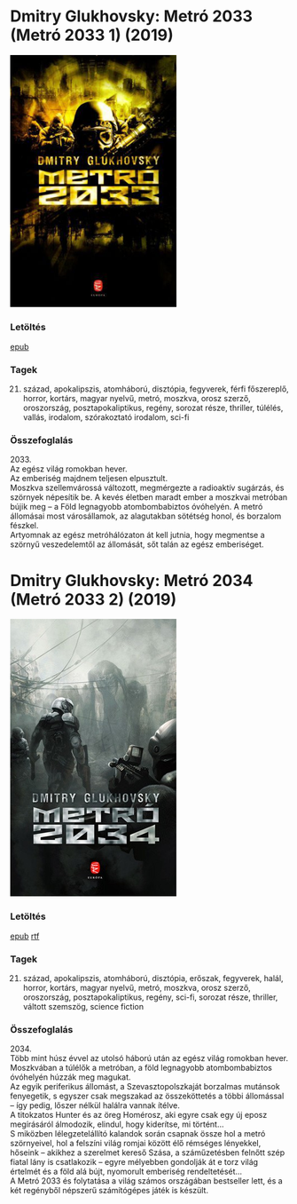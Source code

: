 # <a name="id_482">Dmitry Glukhovsky: Metró 2033 (Metró 2033 1) (2019)</a>
<img src="https://github.com/BercziSandor/calibre_lib/raw/main/libs/main/Dmitry%20Glukhovsky/Metro%202033%20%28482%29/cover.jpg" alt="cover" width="300"/>

### Letöltés
[epub](https://github.com/BercziSandor/calibre_lib/raw/main/libs/main/Dmitry%20Glukhovsky/Metro%202033%20%28482%29/Metro%202033%20-%20Dmitry%20Glukhovsky.epub)

### Tagek
21. század, apokalipszis, atomháború, disztópia, fegyverek, férfi főszereplő, horror, kortárs, magyar nyelvű, metró, moszkva, orosz szerző, oroszország, posztapokaliptikus, regény, sorozat része, thriller, túlélés, vallás, irodalom, szórakoztató irodalom, sci-fi

### Összefoglalás
<div>
<p>2033.<br>Az egész világ romokban hever.<br>Az emberiség majdnem teljesen elpusztult.<br>Moszkva szellemvárossá változott, megmérgezte a radioaktív sugárzás, és szörnyek népesítik be. A kevés életben maradt ember a moszkvai metróban bújik meg – a Föld legnagyobb atombombabiztos óvóhelyén. A metró állomásai most városállamok, az alagutakban sötétség honol, és borzalom fészkel.<br>Artyomnak az egész metróhálózaton át kell jutnia, hogy megmentse a szörnyű veszedelemtől az állomását, sőt talán az egész emberiséget.</p></div>


# <a name="id_355">Dmitry Glukhovsky: Metró 2034 (Metró 2033 2) (2019)</a>
<img src="https://github.com/BercziSandor/calibre_lib/raw/main/libs/main/Dmitry%20Glukhovsky/Metro%202034%20%28355%29/cover.jpg" alt="cover" width="300"/>

### Letöltés
[epub](https://github.com/BercziSandor/calibre_lib/raw/main/libs/main/Dmitry%20Glukhovsky/Metro%202034%20%28355%29/Metro%202034%20-%20Dmitry%20Glukhovsky.epub) 
 [rtf](https://github.com/BercziSandor/calibre_lib/raw/main/libs/main/Dmitry%20Glukhovsky/Metro%202034%20%28355%29/Metro%202034%20-%20Dmitry%20Glukhovsky.rtf)

### Tagek
21. század, apokalipszis, atomháború, disztópia, erőszak, fegyverek, halál, horror, kortárs, magyar nyelvű, metró, moszkva, orosz szerző, oroszország, posztapokaliptikus, regény, sci-fi, sorozat része, thriller, váltott szemszög, science fiction

### Összefoglalás
<div>
<p>2034.<br>Több mint húsz évvel az utolsó háború után az egész világ romokban hever. Moszkvában a túlélők a metróban, a föld legnagyobb atombombabiztos óvóhelyén húzzák meg magukat.<br>Az egyik periferikus állomást, a Szevasztopolszkaját borzalmas mutánsok fenyegetik, s egyszer csak megszakad az összeköttetés a többi állomással – így pedig, lőszer nélkül halálra vannak ítélve.<br>A titokzatos Hunter és az öreg Homérosz, aki egyre csak egy új eposz megírásáról álmodozik, elindul, hogy kiderítse, mi történt…<br>S miközben lélegzetelállító kalandok során csapnak össze hol a metró szörnyeivel, hol a felszíni világ romjai között élő rémséges lényekkel, hőseink – akikhez a szerelmet kereső Szása, a száműzetésben felnőtt szép fiatal lány is csatlakozik – egyre mélyebben gondolják át e torz világ értelmét és a föld alá bújt, nyomorult emberiség rendeltetését…<br>A Metró 2033 és folytatása a világ számos országában bestseller lett, és a két regényből népszerű számítógépes játék is készült.</p></div>



